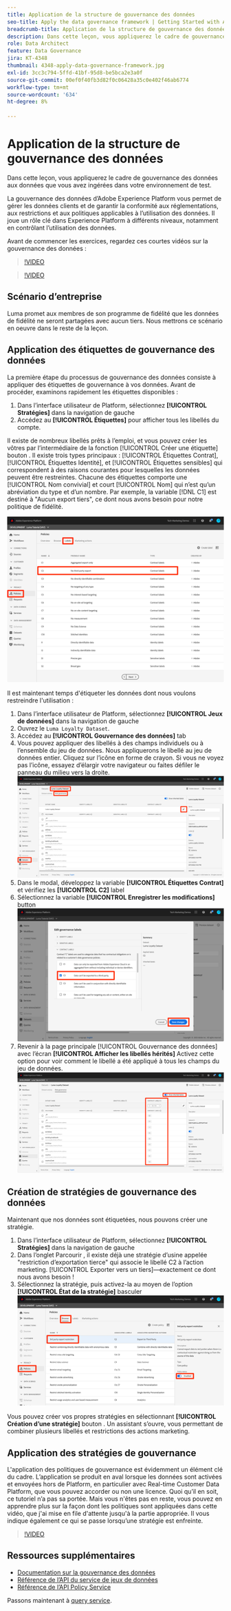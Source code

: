 ```yaml
---
title: Application de la structure de gouvernance des données
seo-title: Apply the data governance framework | Getting Started with Adobe Experience Platform for Data Architects and Data Engineers
breadcrumb-title: Application de la structure de gouvernance des données
description: Dans cette leçon, vous appliquerez le cadre de gouvernance des données aux données que vous avez ingérées dans votre environnement de test.
role: Data Architect
feature: Data Governance
jira: KT-4348
thumbnail: 4348-apply-data-governance-framework.jpg
exl-id: 3cc3c794-5ffd-41bf-95d8-be5bca2e3a0f
source-git-commit: 00ef0f40fb3d82f0c06428a35c0e402f46ab6774
workflow-type: tm+mt
source-wordcount: '634'
ht-degree: 8%

---
```


# Application de la structure de gouvernance des données

<!--15min-->

Dans cette leçon, vous appliquerez le cadre de gouvernance des données aux données que vous avez ingérées dans votre environnement de test.

La gouvernance des données d’Adobe Experience Platform vous permet de gérer les données clients et de garantir la conformité aux réglementations, aux restrictions et aux politiques applicables à l’utilisation des données. Il joue un rôle clé dans Experience Platform à différents niveaux, notamment en contrôlant l’utilisation des données.

Avant de commencer les exercices, regardez ces courtes vidéos sur la gouvernance des données :
>[!VIDEO](https://video.tv.adobe.com/v/36653?learn=on)

>[!VIDEO](https://video.tv.adobe.com/v/29708?learn=on)

<!--
## Permissions required

In the [Configure Permissions](configure-permissions.md) lesson, you set up all the access controls required to complete this lesson, specifically:

* Permission items **[!UICONTROL Data Governance]** > **[!UICONTROL Manage Usage Labels]**, **[!UICONTROL Manage Data Usage Policies]** and **[!UICONTROL View Data Usage Policies]**
* Permission items **[!UICONTROL Data Management]** > **[!UICONTROL View Datasets]** and **[!UICONTROL Manage Datasets]**
* Permission item **[!UICONTROL Sandboxes]** > `Luma Tutorial`
* User-role access to the `Luma Tutorial Platform` Product Profile
-->

## Scénario d’entreprise

Luma promet aux membres de son programme de fidélité que les données de fidélité ne seront partagées avec aucun tiers. Nous mettrons ce scénario en oeuvre dans le reste de la leçon.

## Application des étiquettes de gouvernance des données

La première étape du processus de gouvernance des données consiste à appliquer des étiquettes de gouvernance à vos données. Avant de procéder, examinons rapidement les étiquettes disponibles :

1. Dans l’interface utilisateur de Platform, sélectionnez **[!UICONTROL Stratégies]** dans la navigation de gauche
1. Accédez au **[!UICONTROL Étiquettes]** pour afficher tous les libellés du compte.

Il existe de nombreux libellés prêts à l’emploi, et vous pouvez créer les vôtres par l’intermédiaire de la fonction [!UICONTROL Créer une étiquette] bouton . Il existe trois types principaux : [!UICONTROL Étiquettes Contrat], [!UICONTROL Étiquettes Identité], et [!UICONTROL Étiquettes sensibles] qui correspondent à des raisons courantes pour lesquelles les données peuvent être restreintes. Chacune des étiquettes comporte une [!UICONTROL Nom convivial] et court [!UICONTROL Nom] qui n’est qu’un abréviation du type et d’un nombre. Par exemple, la variable [!DNL C1] est destiné à &quot;Aucun export tiers&quot;, ce dont nous avons besoin pour notre politique de fidélité.

![Étiquette de gouvernance des données](assets/governance-policies.png)

Il est maintenant temps d&#39;étiqueter les données dont nous voulons restreindre l&#39;utilisation :

1. Dans l’interface utilisateur de Platform, sélectionnez **[!UICONTROL Jeux de données]** dans la navigation de gauche
1. Ouvrez le `Luma Loyalty Dataset`.
1. Accédez au **[!UICONTROL Gouvernance des données]** tab
1. Vous pouvez appliquer des libellés à des champs individuels ou à l’ensemble du jeu de données. Nous appliquerons le libellé au jeu de données entier. Cliquez sur l’icône en forme de crayon. Si vous ne voyez pas l’icône, essayez d’élargir votre navigateur ou faites défiler le panneau du milieu vers la droite.
   ![Gouvernance des données](assets/governance-dataset.png)
1. Dans le modal, développez la variable **[!UICONTROL Étiquettes Contrat]** et vérifiez les **[!UICONTROL C2]** label
1. Sélectionnez la variable **[!UICONTROL Enregistrer les modifications]** button
   ![Gouvernance des données](assets/governance-applyLabel.png)
1. Revenir à la page principale [!UICONTROL Gouvernance des données] avec l’écran **[!UICONTROL Afficher les libellés hérités]** Activez cette option pour voir comment le libellé a été appliqué à tous les champs du jeu de données.
   ![Gouvernance des données](assets/governance-labelsAdded.png)


<!--adding extra, unnecessary fields from field groups makes it harder to see which fields really need labels-->
<!--Are there any best practices for applying governance labels-->

## Création de stratégies de gouvernance des données

Maintenant que nos données sont étiquetées, nous pouvons créer une stratégie.

1. Dans l’interface utilisateur de Platform, sélectionnez **[!UICONTROL Stratégies]** dans la navigation de gauche
1. Dans l’onglet Parcourir , il existe déjà une stratégie d’usine appelée &quot;restriction d’exportation tierce&quot; qui associe le libellé C2 à l’action marketing. [!UICONTROL Exporter vers un tiers]—exactement ce dont nous avons besoin !
1. Sélectionnez la stratégie, puis activez-la au moyen de l’option **[!UICONTROL État de la stratégie]** basculer
   ![Gouvernance des données](assets/governance-enablePolicy.png)

Vous pouvez créer vos propres stratégies en sélectionnant **[!UICONTROL Création d’une stratégie]** bouton . Un assistant s’ouvre, vous permettant de combiner plusieurs libellés et restrictions des actions marketing.

## Application des stratégies de gouvernance

L&#39;application des politiques de gouvernance est évidemment un élément clé du cadre. L’application se produit en aval lorsque les données sont activées et envoyées hors de Platform, en particulier avec Real-time Customer Data Platform, que vous pouvez accorder ou non une licence. Quoi qu’il en soit, ce tutoriel n’a pas sa portée. Mais vous n&#39;êtes pas en reste, vous pouvez en apprendre plus sur la façon dont les politiques sont appliquées dans cette vidéo, que j&#39;ai mise en file d&#39;attente jusqu&#39;à la partie appropriée. Il vous indique également ce qui se passe lorsqu’une stratégie est enfreinte.

>[!VIDEO](https://video.tv.adobe.com/v/33631/?t=151&quality=12&learn=on)


## Ressources supplémentaires

* [Documentation sur la gouvernance des données](https://experienceleague.adobe.com/docs/experience-platform/data-governance/home.html?lang=fr)
* [Référence de l’API du service de jeux de données](https://www.adobe.io/experience-platform-apis/references/dataset-service/)
* [Référence de l’API Policy Service](https://www.adobe.io/experience-platform-apis/references/policy-service/)

Passons maintenant à [query service](run-queries.md).
